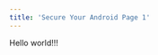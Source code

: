 ```yaml
---
title: 'Secure Your Android Page 1'
---
```


<div class="" markdown="1" style="background-image: url('/user/pages/12.secure-your-android-page-1/secureyourandroid.png'); background-repeat: repeat-x; background-size: 100% 100%;" >

Hello world!!!

</div>